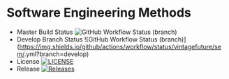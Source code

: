 # Software Engineering Methods
* Master Build Status ![GitHub Workflow Status (branch)](https://img.shields.io/github/actions/workflow/status/vintagefuture/sem/main.yml?branch=master)
* Develop Branch Status ![GitHub Workflow Status (branch)](https://img.shields.io/github/actions/workflow/status/vintagefuture/sem/<action file name>.yml?branch=develop)
* License [![LICENSE](https://img.shields.io/github/license/vintagefuture/sem.svg?style=flat-square)](https://github.com/vintagefuture/sem/blob/master/LICENSE)
* Release [![Releases](https://img.shields.io/github/release/vintagefuture/sem/all.svg?style=flat-square)](https://github.com/vintagefuture/sem/releases)